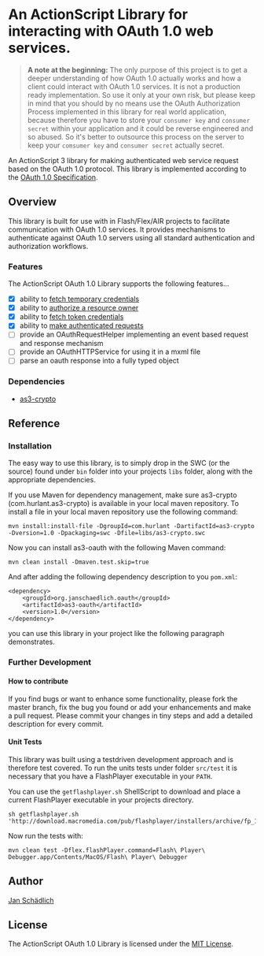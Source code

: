 # An ActionScript Library for interacting with OAuth 1.0 web services.

> **A note at the beginning:** The only purpose of this project is to get a deeper understanding of how OAuth 1.0 actually works and how a client could interact with OAuth 1.0 services. It is not a production ready implementation. So use it only at your own risk, but please keep in mind that you should by no means use the OAuth Authorization Process implemented in this library for real world application, because therefore you have to store your ```consumer key``` and ```consumer secret``` within your application and it could be reverse engineered and so abused. So it's better to outsource this process on the server to keep your ```comsumer key``` and ```consumer secret``` actually secret. 

An ActionScript 3 library for making authenticated web service request based on the OAuth 1.0 protocol. This library is implemented according to the [OAuth 1.0 Specification](https://tools.ietf.org/html/rfc5849).

## Overview

This library is built for use with in Flash/Flex/AIR projects to facilitate communication with OAuth 1.0 services. It provides mechanisms to authenticate against OAuth 1.0 servers using all standard authentication and authorization workflows.

### Features

The ActionScript OAuth 1.0 Library supports the following features...

* [x] ability to [fetch temporary credentials](https://tools.ietf.org/html/rfc5849#section-2.1)
* [x] ability to [authorize a resource owner](https://tools.ietf.org/html/rfc5849#section-2.2) 
* [x] ability to [fetch token credentials](https://tools.ietf.org/html/rfc5849#section-2.3) 
* [x] ability to [make authenticated requests](https://tools.ietf.org/html/rfc5849#section-3) 
* [ ] provide an OAuthRequestHelper implementing an event based request and response mechanism
* [ ] provide an OAuthHTTPService for using it in a mxml file
* [ ] parse an oauth response into a fully typed object

### Dependencies

* [as3-crypto](https://github.com/jschaedl/as3-crypto)

## Reference

### Installation

The easy way to use this library, is to simply drop in the SWC (or the source) found under ```bin``` folder into your projects ```libs``` folder, along with the appropriate dependencies.

If you use Maven for dependency management, make sure as3-crypto (com.hurlant.as3-crypto) is available in your local maven repository. To install a file in your local maven repository use the following command:

```
mvn install:install-file -DgroupId=com.hurlant -DartifactId=as3-crypto -Dversion=1.0 -Dpackaging=swc -Dfile=libs/as3-crypto.swc
```  

Now you can install as3-oauth with the following Maven command:

```
mvn clean install -Dmaven.test.skip=true
```

And after adding the following dependency description to you ```pom.xml```:

```
<dependency>
	<groupId>org.janschaedlich.oauth</groupId>
	<artifactId>as3-oauth</artifactId>
	<version>1.0</version>
</dependency>
```

you can use this library in your project like the following paragraph demonstrates.

<!---
### Usage

...

### Demo

For a demo project using this library and an example Maven configuration have a look [here]().

### Documentation

You can find the full ASDocs for the project [here]().
--->

### Further Development

#### How to contribute
If you find bugs or want to enhance some functionality, please fork the master branch, fix the bug you found or add your enhancements and make a pull request. Please commit your changes in tiny steps and add a detailed description for every commit. 

<!---Please make sure that all changes be accompanied by passing unit tests.--->

#### Unit Tests
This library was built using a testdriven development approach and is therefore test covered. To run the units tests under folder ```src/test``` it is necessary that you have a FlashPlayer executable in your ```PATH```. 

You can use the ```getflashplayer.sh``` ShellScript to download and place a current FlashPlayer executable in your projects directory.

```
sh getflashplayer.sh 'http://download.macromedia.com/pub/flashplayer/installers/archive/fp_11.7.700.225_archive.zip'
``` 
Now run the tests with:

```
mvn clean test -Dflex.flashPlayer.command=Flash\ Player\ Debugger.app/Contents/MacOS/Flash\ Player\ Debugger
```

## Author

[Jan Schädlich](https://github.com/jschaedl)

<!---
## Acknowledgments

* Thanks to the [Travis-CI Actionscript Demo Project](https://github.com/Larusso/travis-CI-actionscript-demo) for providing the getflashplayer.sh ShellScript
--->

## License

The ActionScript OAuth 1.0 Library is licensed under the [MIT License](http://opensource.org/licenses/MIT).